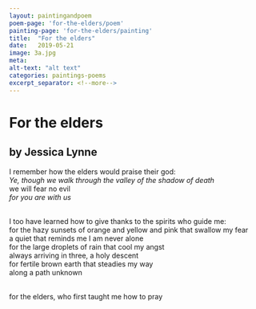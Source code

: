 ```yaml
---
layout: paintingandpoem
poem-page: 'for-the-elders/poem'
painting-page: 'for-the-elders/painting'
title:  "For the elders"
date:   2019-05-21
image: 3a.jpg
meta:
alt-text: "alt text"
categories: paintings-poems
excerpt_separator: <!--more-->
---
```


# For the elders

## by Jessica Lynne

I remember how the elders would praise their god: <br>
<i>Ye, though we walk through the valley of the shadow of death</i> <br>
we will fear no evil <br>
<i>for you are with us</i>
&nbsp; <br> <br>
<!--more-->
I too have learned how to give thanks to the spirits who guide me: <br>
for the hazy sunsets of orange and yellow and pink that swallow my fear <br>
a quiet that reminds me I am never alone <br>
for the large droplets of rain that cool my angst <br>
always arriving in three, a holy descent <br>
for fertile brown earth that steadies my way <br>
along a path unknown <br>
 <br>

for the elders, who first taught me how to pray <br>

